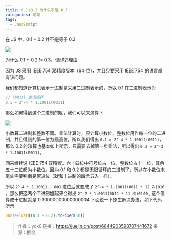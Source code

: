 ```yaml
---
title: 0.1+0.2 为什么不是 0.3
categories: 前端
tags:
  - JavaScript
---
```


在 JS 中，0.1 + 0.2 并不是等于 0.3 

![](https://txy-tc-ly-1256104767.cos.ap-guangzhou.myqcloud.com/uPic/2tNLAc.jpg)

为什么 0.1 + 0.2 != 0.3，请详述理由

因为 JS 采用 IEEE 754 双精度版本（64 位），并且只要采用 IEEE 754 的语言都有该问题。

我们都知道计算机表示十进制是采用二进制表示的，所以 0.1 在二进制表示为

```js
// (0011) 表示循环
0.1 = 2^-4 * 1.10011(0011)
```

那么如何得到这个二进制的呢，我们可以来演算下

![](https://txy-tc-ly-1256104767.cos.ap-guangzhou.myqcloud.com/uPic/LlwXcs.jpg)

小数算二进制和整数不同。乘法计算时，只计算小数位，整数位用作每一位的二进制，并且得到的第一位为最高位。所以我们得出 `0.1 = 2^-4 * 1.10011(0011)`，那么 0.2 的演算也基本如上所示，只需要去掉第一步乘法，所以得出 `0.2 = 2^-3 * 1.10011(0011)`。

回来继续说 IEEE 754 双精度。六十四位中符号位占一位，整数位占十一位，其余五十二位都为小数位。因为 0.1 和 0.2 都是无限循环的二进制了，所以在小数位末尾处需要判断是否进位（就和十进制的四舍五入一样）。

所以 `2^-4 * 1.10011...001` 进位后就变成了 `2^-4 * 1.10011(0011 * 12 次)010` 。那么把这两个二进制加起来会得出 `2^-2 * 1.0011(0011 * 11 次)0100` , 这个值算成十进制就是 0.30000000000000004
下面说一下原生解决办法，如下代码所示

```js
parseFloat((0.1 + 0.2).toFixed(10))
```

> 作者：yck0
> 链接：https://juejin.cn/post/6844903598707441672
> 来源：掘金